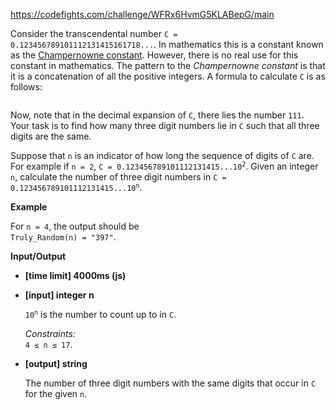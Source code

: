 https://codefights.com/challenge/WFRx6HvmG5KLABepG/main
<p>Consider the transcendental number <code>C = 0.123456789101112131415161718...</code>. In mathematics this is a constant known as the <a href="https://en.wikipedia.org/wiki/Champernowne_constant">Champernowne constant</a>. However, there is no real use for this constant in mathematics. The pattern to the <em>Champernowne constant</em> is that it is a concatenation of all the positive integers. A formula to calculate <code>C</code> is as follows:</p>
<p><img src="http://i.stack.imgur.com/3EUHj.png" alt=""></p>
<p>Now, note that in the decimal expansion of <code>C</code>, there lies the number <code>111</code>. Your task is to find how many three digit numbers lie in <code>C</code> such that all three digits are the same.</p>
<p>Suppose that <code>n</code> is an indicator of how long the sequence of digits of <code>C</code> are. For example if <code>n = 2</code>, <code>C = 0.123456789101112131415...10<sup>2</sup></code>. Given an integer <code>n</code>, calculate the number of three digit numbers in <code>C = 0.123456789101112131415...10<sup>n</sup></code>.</p>
<p><strong>Example</strong></p>
<p>For <code>n = 4</code>, the output should be<br>
<code>Truly_Random(n) = "397"</code>.</p>
<p><strong>Input/Output</strong></p>
<ul>
<li><strong>[time limit] 4000ms (js)</strong></li>
</ul>
<ul>
<li>
<p><strong>[input] integer n</strong></p>
<p><code>10<sup>n</sup></code> is the number to count up to in <code>C</code>.</p>
<p><em>Constraints:</em><br>
<code>4 ≤ n ≤ 17</code>.</p>
</li>
<li>
<p><strong>[output] string</strong></p>
<p>The number of three digit numbers with the same digits that occur in <code>C</code> for the given <code>n</code>.</p>
</li>
</ul>
